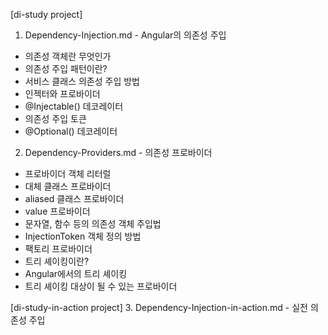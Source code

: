 [di-study project]
1. Dependency-Injection.md - Angular의 의존성 주입
- 의존성 객체란 무엇인가
- 의존성 주입 패턴이란?
- 서비스 클래스 의존성 주입 방법
- 인젝터와 프로바이더
- @Injectable() 데코레이터
- 의존성 주입 토큰
- @Optional() 데코레이터

2. Dependency-Providers.md - 의존성 프로바이더
- 프로바이더 객체 리터럴
- 대체 클래스 프로바이더
- aliased 클래스 프로바이더
- value 프로바이더
- 문자열, 함수 등의 의존성 객체 주입법
- InjectionToken 객체 정의 방법
- 팩토리 프로바이더
- 트리 셰이킹이란?
- Angular에서의 트리 셰이킹
- 트리 셰이킹 대상이 될 수 있는 프로바이더

[di-study-in-action project]
3. Dependency-Injection-in-action.md - 실전 의존성 주입